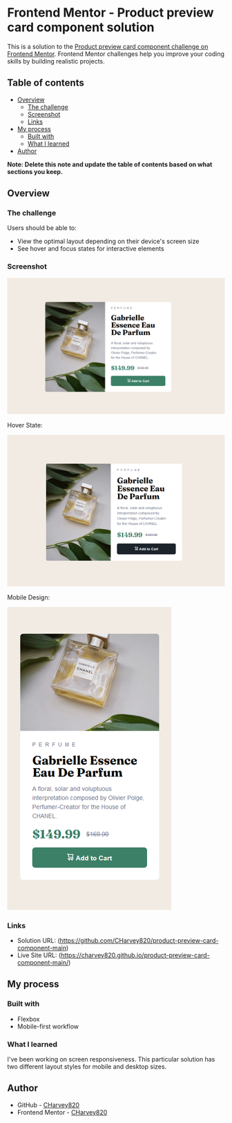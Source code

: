 # Frontend Mentor - Product preview card component solution

This is a solution to the [Product preview card component challenge on Frontend Mentor](https://www.frontendmentor.io/challenges/product-preview-card-component-GO7UmttRfa). Frontend Mentor challenges help you improve your coding skills by building realistic projects. 

## Table of contents

- [Overview](#overview)
  - [The challenge](#the-challenge)
  - [Screenshot](#screenshot)
  - [Links](#links)
- [My process](#my-process)
  - [Built with](#built-with)
  - [What I learned](#what-i-learned)
- [Author](#author)


**Note: Delete this note and update the table of contents based on what sections you keep.**

## Overview

### The challenge

Users should be able to:

- View the optimal layout depending on their device's screen size
- See hover and focus states for interactive elements

### Screenshot

![](./ss-final.png)

Hover State:

![](./ss-hover-state.png)

Mobile Design:

![](./ss-mobile.png)


### Links

- Solution URL: (https://github.com/CHarvey820/product-preview-card-component-main)
- Live Site URL: (https://charvey820.github.io/product-preview-card-component-main/)

## My process

### Built with

- Flexbox
- Mobile-first workflow

### What I learned

I've been working on screen responsiveness. This particular solution has two different layout styles for mobile and desktop sizes.

## Author

- GitHub - [CHarvey820](https://github.com/CHarvey820)
- Frontend Mentor - [CHarvey820](https://www.frontendmentor.io/profile/CHarvey820)
